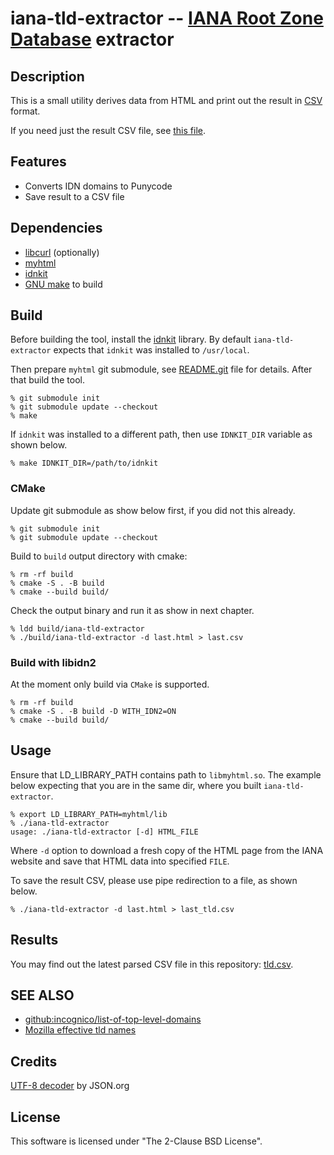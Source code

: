 # iana-tld-extractor -- [IANA Root Zone Database][1] extractor


## Description

This is a small utility derives data from HTML and print out
the result in [CSV][5] format.

If you need just the result CSV file, see [this file][7].


## Features

* Converts IDN domains to Punycode
* Save result to a CSV file


## Dependencies

* [libcurl][2] (optionally)
* [myhtml][3]
* [idnkit][4]
* [GNU make][6] to build


## Build

Before building the tool, install the [idnkit][4] library.
By default `iana-tld-extractor` expects that `idnkit` was
installed to `/usr/local`.

Then prepare `myhtml` git submodule, see [README.git][9] file
for details. After that build the tool.

```
% git submodule init
% git submodule update --checkout
% make
```

If `idnkit` was installed to a different path, then use
`IDNKIT_DIR` variable as shown below.

```
% make IDNKIT_DIR=/path/to/idnkit
```

### CMake

Update git submodule as show below first, if you did not this already.

```
% git submodule init
% git submodule update --checkout
```

Build to `build` output directory with cmake:

```
% rm -rf build
% cmake -S . -B build
% cmake --build build/
```

Check the output binary and run it as show in next chapter.

```
% ldd build/iana-tld-extractor
% ./build/iana-tld-extractor -d last.html > last.csv
```

### Build with libidn2

At the moment only build via `CMake` is supported.

```
% rm -rf build
% cmake -S . -B build -D WITH_IDN2=ON
% cmake --build build/
```


## Usage

Ensure that LD_LIBRARY_PATH contains path to `libmyhtml.so`.
The example below expecting that you are in the same dir,
where you built `iana-tld-extractor`.

```
% export LD_LIBRARY_PATH=myhtml/lib
% ./iana-tld-extractor
usage: ./iana-tld-extractor [-d] HTML_FILE
```

Where `-d` option to download a fresh copy of the HTML page
from the IANA website and save that HTML data into
specified `FILE`.

To save the result CSV, please use pipe redirection to a file,
as shown below.

```
% ./iana-tld-extractor -d last.html > last_tld.csv
```


## Results

You may find out the latest parsed CSV file in this repository: [tld.csv][7].


## SEE ALSO

* [github:incognico/list-of-top-level-domains][10]
* [Mozilla effective tld names][11]


## Credits

[UTF-8 decoder][8] by JSON.org


## License

This software is licensed under "The 2-Clause BSD License".


[1]: https://www.iana.org/domains/root/db
[2]: https://curl.haxx.se/
[3]: https://github.com/lexborisov/myhtml
[4]: https://jprs.co.jp/idn/index-e.html
[5]: https://en.wikipedia.org/wiki/Comma-separated_values
[6]: https://www.gnu.org/software/make/
[7]: /tld.csv
[8]: http://www.json.org/JSON_checker/
[9]: /README.git
[10]: https://github.com/incognico/list-of-top-level-domains
[11]: http://mxr.mozilla.org/mozilla-central/source/netwerk/dns/effective_tld_names.dat?raw=1
